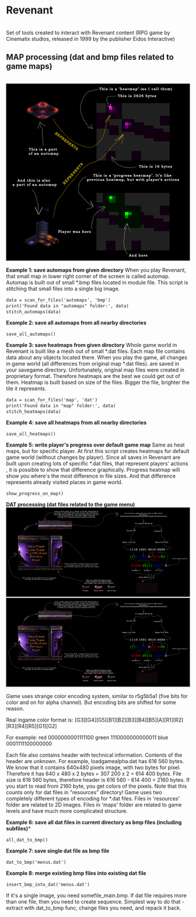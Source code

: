 # Revenant
<br>
Set of tools created to interact with Revenant content (RPG game by Cinematix studios, released in 1999 by the publisher Eidos Interactive)

## MAP processing (dat and bmp files related to game maps)
<br>
<img src="https://github.com/IgorZyktin/Revenant/blob/master/Example%20of%20automap.png" alt="automap">

**Example 1: save automaps from given directory**
When you play Revenant, that small map in lower right corner of the screen is called automap. Automap is built out of
small *.bmp files located in module file. This script is stitching that small files into a single big image.

<pre><code>data = scan_for_files('automaps', 'bmp')
print('Found data in "automaps" folder:', data)
stitch_automaps(data)
</code></pre>

**Example 2: save all automaps from all nearby directories**
<pre><code>save_all_automaps()
</code></pre>

**Example 3: save heatmaps from given directory**
Whole game world in Revenant is built like a mesh out of small *.dat files. Each map file contains data about any objects
located there. When you play the game, all changes in game world (all differences from original map *.dat files). are saved in your
savegame directory. Unfortunately, original map files were created in proprietary format. Therefore heatmaps are the best we could get
out of them. Heatmap is built based on size of the files. Bigger the file, brighter the tile it represents.

<pre><code>data = scan_for_files('map', 'dat')
print('Found data in "map" folder:', data)
stitch_heatmaps(data)
</code></pre>

**Example 4: save all heatmaps from all nearby directories**

<pre><code>save_all_heatmaps()
</code></pre>

**Example 5: write player's progress over default game map**
Same as heat maps, but for specific player. At first this script creates heatmaps for default game world (without changes by player).
Since all saves in Revenant are built upon creating lots of specific *.dat files, that represent players' actions , it is possible to
show that difference graphically. Progress heatmap will show you where's the most difference in file sizes. And that difference
represents already visited places in game world.

<pre><code>show_progress_on_map()
</code></pre>

**DAT processing (dat files related to the game menu)**
<br>
<img src="https://github.com/IgorZyktin/Revenant/blob/master/Example%20of%20color%20encoding.png" alt="dat file">
<br>
<img src="https://github.com/IgorZyktin/Revenant/blob/master/Example%20of%20color%20encoding.png" alt="dat file">

Game uses strange color encoding system, similar to r5g5b5a1 (five bits for color and on for alpha channel). But encoding bits are shifted for some reason.

Real ingame color format is: [G3][G4][G5][B1][B2][B3][B4][B5][A][R1][R2][R3][R4][R5][G1][G2]</p>
For example:
red   0000000001111100
green 1110000000000011
blue  0001111100000000

Each file also contains header with technical information. Contents of the header are unknown. For example, loadgamealpha.dat has 616 560 bytes. We know that it contains 640x480 pixels image, with two bytes for pixel. Therefore it has 640 x 480 x 2 bytes = 307 200 x 2 = 614 400 bytes. File size is 616 560 bytes, therefore header is 616 560 - 614 400 = 2160 bytes. If you start to read from 2160 byte, you get colors of the pixels. Note that this counts only for dat files in "resources" directory! Game uses two completely different types of encoding for *.dat files. Files in 'resources' folder are related to 2D images. Files in 'maps' folder are related to game levels and have much more complicated structure.

**Example 6: save all dat files in current directory as bmp files (including subfiles)***
<pre><code>all_dat_to_bmp()
</code></pre>

**Example 7: save single dat file as bmp file**
<pre><code>dat_to_bmp('menus.dat')
</code></pre>

**Example 8: merge existing bmp files into existing dat file**
<pre><code>insert_bmp_into_dat('menus.dat')
</code></pre>
If it's a single image, you need somefile_main.bmp. If dat file requires more than one file, then you need to create sequence. Simplest way to do that - extract with dat_to_bmp func, change files you need, and repack it back.
